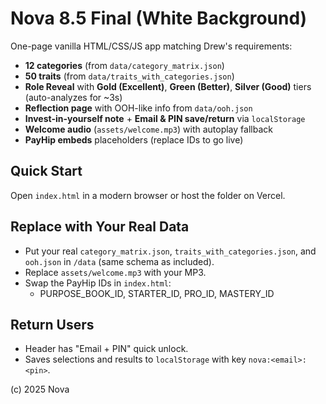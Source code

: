 
# Nova 8.5 Final (White Background)

One-page vanilla HTML/CSS/JS app matching Drew's requirements:

- **12 categories** (from `data/category_matrix.json`)
- **50 traits** (from `data/traits_with_categories.json`)
- **Role Reveal** with **Gold (Excellent)**, **Green (Better)**, **Silver (Good)** tiers (auto-analyzes for ~3s)
- **Reflection page** with OOH-like info from `data/ooh.json`
- **Invest-in-yourself note** + **Email & PIN save/return** via `localStorage`
- **Welcome audio** (`assets/welcome.mp3`) with autoplay fallback
- **PayHip embeds** placeholders (replace IDs to go live)

## Quick Start
Open `index.html` in a modern browser or host the folder on Vercel.

## Replace with Your Real Data
- Put your real `category_matrix.json`, `traits_with_categories.json`, and `ooh.json` in `/data` (same schema as included).
- Replace `assets/welcome.mp3` with your MP3.
- Swap the PayHip IDs in `index.html`:
  - PURPOSE_BOOK_ID, STARTER_ID, PRO_ID, MASTERY_ID

## Return Users
- Header has "Email + PIN" quick unlock.
- Saves selections and results to `localStorage` with key `nova:<email>:<pin>`.

(c) 2025 Nova
